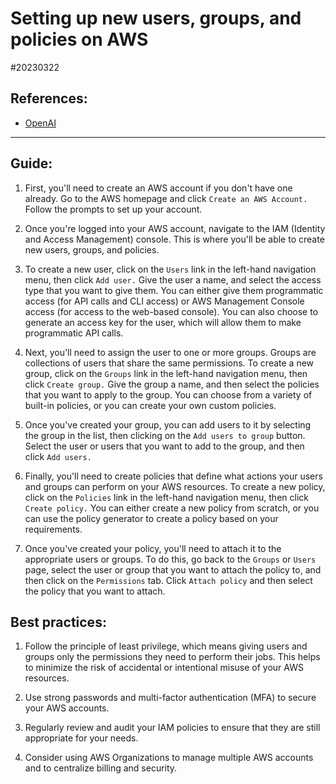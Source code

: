 # Setting up new users, groups, and policies on AWS 

#20230322

## References: 


- [OpenAI](http://chat.openai.com)

---

## Guide:

1. First, you'll need to create an AWS account if you don't have one already.
   Go to the AWS homepage and click `Create an AWS Account.` Follow the prompts
   to set up your account.

2. Once you're logged into your AWS account, navigate to the IAM (Identity and
   Access Management) console. This is where you'll be able to create new
   users, groups, and policies.

3. To create a new user, click on the `Users` link in the left-hand navigation
   menu, then click `Add user.` Give the user a name, and select the access
   type that you want to give them. You can either give them programmatic
   access (for API calls and CLI access) or AWS Management Console access (for
   access to the web-based console). You can also choose to generate an access
   key for the user, which will allow them to make programmatic API calls.

4. Next, you'll need to assign the user to one or more groups. Groups are
   collections of users that share the same permissions. To create a new group,
   click on the `Groups` link in the left-hand navigation menu, then click
   `Create group.` Give the group a name, and then select the policies that you
   want to apply to the group. You can choose from a variety of built-in
   policies, or you can create your own custom policies.

5. Once you've created your group, you can add users to it by selecting the
   group in the list, then clicking on the `Add users to group` button. Select
   the user or users that you want to add to the group, and then click `Add
   users.`

6. Finally, you'll need to create policies that define what actions your users
   and groups can perform on your AWS resources. To create a new policy, click
   on the `Policies` link in the left-hand navigation menu, then click `Create
   policy.` You can either create a new policy from scratch, or you can use the
   policy generator to create a policy based on your requirements.

7. Once you've created your policy, you'll need to attach it to the appropriate
   users or groups. To do this, go back to the `Groups` or `Users` page, select
   the user or group that you want to attach the policy to, and then click on
   the `Permissions` tab. Click `Attach policy` and then select the policy that
   you want to attach.


## Best practices:

1. Follow the principle of least privilege, which means giving users and groups
   only the permissions they need to perform their jobs. This helps to minimize
   the risk of accidental or intentional misuse of your AWS resources.

2. Use strong passwords and multi-factor authentication (MFA) to secure your
   AWS accounts.

3. Regularly review and audit your IAM policies to ensure that they are still
   appropriate for your needs.

4. Consider using AWS Organizations to manage multiple AWS accounts and to
   centralize billing and security.


